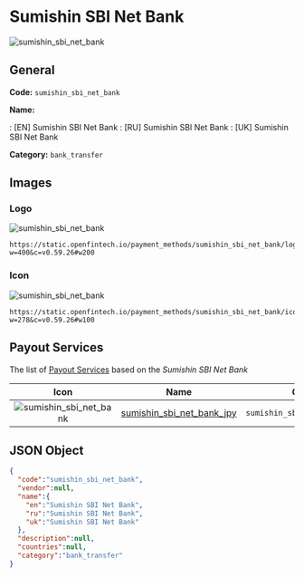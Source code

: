 
# Sumishin SBI Net Bank 
![sumishin_sbi_net_bank](https://static.openfintech.io/payment_methods/sumishin_sbi_net_bank/logo.svg?w=400&c=v0.59.26#w200)  

## General 
**Code:** `sumishin_sbi_net_bank` 
 
**Name:** 
 
:	[EN] Sumishin SBI Net Bank 
:	[RU] Sumishin SBI Net Bank 
:	[UK] Sumishin SBI Net Bank 
 
**Category:** `bank_transfer` 
 

## Images 

### Logo 
![sumishin_sbi_net_bank](https://static.openfintech.io/payment_methods/sumishin_sbi_net_bank/logo.svg?w=400&c=v0.59.26#w200)  

```
https://static.openfintech.io/payment_methods/sumishin_sbi_net_bank/logo.svg?w=400&c=v0.59.26#w200
```  

### Icon 
![sumishin_sbi_net_bank](https://static.openfintech.io/payment_methods/sumishin_sbi_net_bank/icon.svg?w=278&c=v0.59.26#w100)  

```
https://static.openfintech.io/payment_methods/sumishin_sbi_net_bank/icon.svg?w=278&c=v0.59.26#w100
```  

## Payout Services 
 
The list of [Payout Services](/payout-services/) based on the _Sumishin SBI Net Bank_ 

|Icon|Name|Code| 
|:---:|:---:|:---:| 
|![sumishin_sbi_net_bank](https://static.openfintech.io/payout_methods/sumishin_sbi_net_bank/icon.svg?w=278&c=v0.59.26#w40) |[sumishin_sbi_net_bank_jpy](/payout-services/sumishin_sbi_net_bank_jpy/)|`sumishin_sbi_net_bank_jpy`| 
 

## JSON Object 

```json
{
  "code":"sumishin_sbi_net_bank",
  "vendor":null,
  "name":{
    "en":"Sumishin SBI Net Bank",
    "ru":"Sumishin SBI Net Bank",
    "uk":"Sumishin SBI Net Bank"
  },
  "description":null,
  "countries":null,
  "category":"bank_transfer"
}
```  
